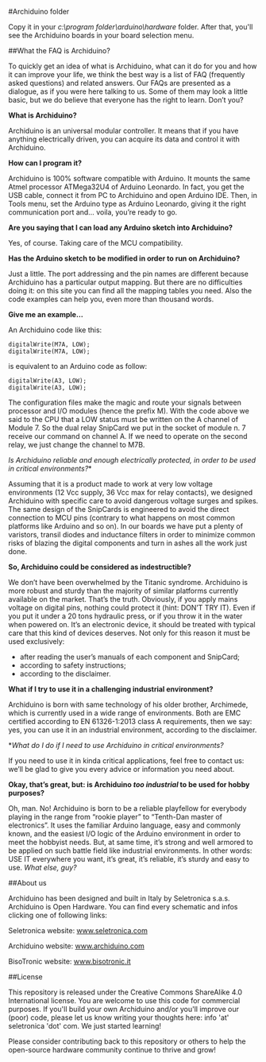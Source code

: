 #Archiduino folder

Copy it in your *c:\program folder\arduino\hardware* folder. After that, you'll see the Archiduino boards in your board selection menu.

##What the FAQ is Archiduino?

To quickly get an idea of what is Archiduino, what can it do for you and how it can improve your life, we think the best way is a list of FAQ (frequently asked questions) and related answers. Our FAQs are presented as a dialogue, as if you were here talking to us. Some of them may look a little basic, but we do believe that everyone has the right to learn. Don’t you?

**What is Archiduino?**

Archiduino is an universal modular controller. It means that if you have anything electrically driven, you can acquire its data and control it with Archiduino.

**How can I program it?**

Archiduino is 100% software compatible with Arduino. It mounts the same Atmel processor ATMega32U4 of Arduino Leonardo. In fact, you get the USB cable, connect it from PC to Archiduino and open Arduino IDE. Then, in Tools menu, set the Arduino type as Arduino Leonardo, giving it the right communication port and… voila, you’re ready to go.

**Are you saying that I can load any Arduino sketch into Archiduino?**

Yes, of course. Taking care of the MCU compatibility.

**Has the Arduino sketch to be modified in order to run on Archiduino?**

Just a little. The port addressing and the pin names are different because Archiduino has a particular output mapping. But there are no difficulties doing it: on this site you can find all the mapping tables you need. Also the code examples can help you, even more than thousand words.

**Give me an example…**

An Archiduino code like this:

```
digitalWrite(M7A, LOW);
digitalWrite(M7A, LOW);
```

is equivalent to an Arduino code as follow:

```
digitalWrite(A3, LOW);
digitalWrite(A3, LOW);
```

The configuration files make the magic and route your signals between processor and I/O modules (hence the prefix M). With the code above we said to the CPU that a LOW status must be written on the A channel of Module 7. So the dual relay SnipCard we put in the socket of module n. 7 receive our command on channel A. If we need to operate on the second relay, we just change the channel to M7B.

*Is Archiduino reliable and enough electrically protected, in order to be used in critical environments?**

Assuming that it is a product made to work at very low voltage environments (12 Vcc supply, 36 Vcc max for relay contacts), we designed Archiduino with specific care to avoid dangerous voltage surges and spikes. The same design of the SnipCards is engineered to avoid the direct connection to MCU pins (contrary to what happens on most common platforms like Arduino and so on). In our boards we have put a plenty of varistors, transil diodes and inductance filters in order to minimize common risks of blazing the digital components and turn in ashes all the work just done.

**So, Archiduino could be considered as indestructible?**

We don’t have been overwhelmed by the Titanic syndrome. Archiduino is more robust and sturdy than the majority of similar platforms currently available on the market. That’s the truth. Obviously, if you apply mains voltage on digital pins, nothing could protect it (hint: DON’T TRY IT). Even if you put it under a 20 tons hydraulic press, or if you throw it in the water when powered on. It’s an electronic device, it should be treated with typical care that this kind of devices deserves. Not only for this reason it must be used exclusively:
- after reading the user’s manuals of each component and SnipCard;
- according to safety instructions;
- according to the disclaimer.

**What if I try to use it in a challenging industrial environment?**

Archiduino is born with same technology of his older brother, Archimede, which is currently used in a wide range of environments. Both are EMC certified according to EN 61326-1:2013 class A requirements, then we say: yes, you can use it in an industrial environment, according to the disclaimer.

**What do I do if I need to use Archiduino in critical environments?*

If you need to use it in kinda critical applications, feel free to contact us: we’ll be glad to give you every advice or information you need about.

**Okay, that’s great, but: is Archiduino *too industrial* to be used for hobby purposes?**

Oh, man. No! Archiduino is born to be a reliable playfellow for everybody playing in the range from “rookie player” to “Tenth-Dan master of electronics”. It uses the familiar Arduino language, easy and commonly known, and the easiest I/O logic of the Arduino environment in order to meet the hobbyist needs. But, at same time, it’s strong and well armored to be applied on such battle field like industrial environments. In other words: USE IT everywhere you want, it’s great, it’s reliable, it’s sturdy and easy to use. *What else, guy?*

##About us

Archiduino has been designed and built in Italy by Seletronica s.a.s.
Archiduino is Open Hardware. You can find every schematic and infos clicking one of following links:

Seletronica website: www.seletronica.com 

Archiduino website: www.archiduino.com

BisoTronic website: www.bisotronic.it

##License

This repository is released under the Creative Commons ShareAlike 4.0 International license. You are welcome to use this code for commercial purposes. If you'll build your own Archiduino and/or you'll improve our (poor) code, please let us know writing your thoughts here: info 'at' seletronica 'dot' com. We just started learning! 

Please consider contributing back to this repository or others to help the open-source hardware community continue to thrive and grow!

